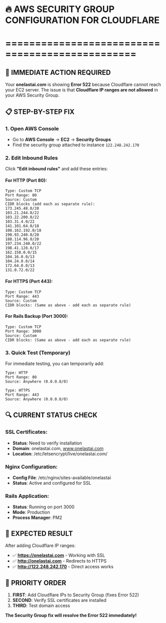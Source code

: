# 🔥 AWS SECURITY GROUP CONFIGURATION FOR CLOUDFLARE
# ================================================

## 🚨 IMMEDIATE ACTION REQUIRED

Your **onelastai.com** is showing **Error 522** because Cloudflare cannot reach your EC2 server.
The issue is that **Cloudflare IP ranges are not allowed** in your AWS Security Group.

## 📋 STEP-BY-STEP FIX

### 1. Open AWS Console
- Go to **AWS Console** → **EC2** → **Security Groups**
- Find the security group attached to instance `122.248.242.170`

### 2. Edit Inbound Rules
Click **"Edit inbound rules"** and add these entries:

#### For HTTP (Port 80):
```
Type: Custom TCP
Port Range: 80
Source: Custom
CIDR blocks (add each as separate rule):
173.245.48.0/20
103.21.244.0/22
103.22.200.0/22
103.31.4.0/22
141.101.64.0/18
108.162.192.0/18
190.93.240.0/20
188.114.96.0/20
197.234.240.0/22
198.41.128.0/17
162.158.0.0/15
104.16.0.0/13
104.24.0.0/14
172.64.0.0/13
131.0.72.0/22
```

#### For HTTPS (Port 443):
```
Type: Custom TCP
Port Range: 443
Source: Custom
CIDR blocks: (Same as above - add each as separate rule)
```

#### For Rails Backup (Port 3000):
```
Type: Custom TCP
Port Range: 3000
Source: Custom
CIDR blocks: (Same as above - add each as separate rule)
```

### 3. Quick Test (Temporary)
For immediate testing, you can temporarily add:
```
Type: HTTP
Port Range: 80
Source: Anywhere (0.0.0.0/0)

Type: HTTPS
Port Range: 443
Source: Anywhere (0.0.0.0/0)
```

## 🔍 CURRENT STATUS CHECK

### SSL Certificates:
- **Status**: Need to verify installation
- **Domain**: onelastai.com, www.onelastai.com
- **Location**: /etc/letsencrypt/live/onelastai.com/

### Nginx Configuration:
- **Config File**: /etc/nginx/sites-available/onelastai
- **Status**: Active and configured for SSL

### Rails Application:
- **Status**: Running on port 3000
- **Mode**: Production
- **Process Manager**: PM2

## 🎯 EXPECTED RESULT

After adding Cloudflare IP ranges:
- ✅ **https://onelastai.com** - Working with SSL
- ✅ **http://onelastai.com** - Redirects to HTTPS
- ✅ **http://122.248.242.170** - Direct access works

## 🚨 PRIORITY ORDER

1. **FIRST**: Add Cloudflare IPs to Security Group (fixes Error 522)
2. **SECOND**: Verify SSL certificates are installed
3. **THIRD**: Test domain access

**The Security Group fix will resolve the Error 522 immediately!**
